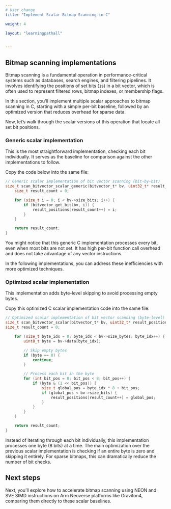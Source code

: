 ```yaml
---
# User change
title: "Implement Scalar Bitmap Scanning in C"

weight: 4

layout: "learningpathall"


---
```

## Bitmap scanning implementations

Bitmap scanning is a fundamental operation in performance-critical systems such as databases, search engines, and filtering pipelines. It involves identifying the positions of set bits (`1`s) in a bit vector, which is often used to represent filtered rows, bitmap indexes, or membership flags. 

In this section, you'll implement multiple scalar approaches to bitmap scanning in C, starting with a simple per-bit baseline, followed by an optimized version that reduces overhead for sparse data.

Now, let’s walk through the scalar versions of this operation that locate all set bit positions.

### Generic scalar implementation

This is the most straightforward implementation, checking each bit individually. It serves as the baseline for comparison against the other implementations to follow. 

Copy the code below into the same file:

```c
// Generic scalar implementation of bit vector scanning (bit-by-bit)
size_t scan_bitvector_scalar_generic(bitvector_t* bv, uint32_t* result_positions) {
    size_t result_count = 0;

    for (size_t i = 0; i < bv->size_bits; i++) {
        if (bitvector_get_bit(bv, i)) {
            result_positions[result_count++] = i;
        }
    }

    return result_count;
}
```

You might notice that this generic C implementation processes every bit, even when most bits are not set. It has high per-bit function call overhead and does not take advantage of any vector instructions.

In the following implementations, you can address these inefficiencies with more optimized techniques.

### Optimized scalar implementation

This implementation adds byte-level skipping to avoid processing empty bytes. 

Copy this optimized C scalar implementation code into the same file:

```c
// Optimized scalar implementation of bit vector scanning (byte-level)
size_t scan_bitvector_scalar(bitvector_t* bv, uint32_t* result_positions) {
size_t result_count = 0;

    for (size_t byte_idx = 0; byte_idx < bv->size_bytes; byte_idx++) {
        uint8_t byte = bv->data[byte_idx];

        // Skip empty bytes
        if (byte == 0) {
            continue;
        }

        // Process each bit in the byte
        for (int bit_pos = 0; bit_pos < 8; bit_pos++) {
            if (byte & (1 << bit_pos)) {
                size_t global_pos = byte_idx * 8 + bit_pos;
                if (global_pos < bv->size_bits) {
                    result_positions[result_count++] = global_pos;
                }
            }
        }
    }

    return result_count;
}
```
Instead of iterating through each bit individually, this implementation processes one byte (8 bits) at a time. The main optimization over the previous scalar implementation is checking if an entire byte is zero and skipping it entirely. For sparse bitmaps, this can dramatically reduce the number of bit checks.

## Next steps

Next, you’ll explore how to accelerate bitmap scanning using NEON and SVE SIMD instructions on Arm Neoverse platforms like Graviton4, comparing them directly to these scalar baselines.

